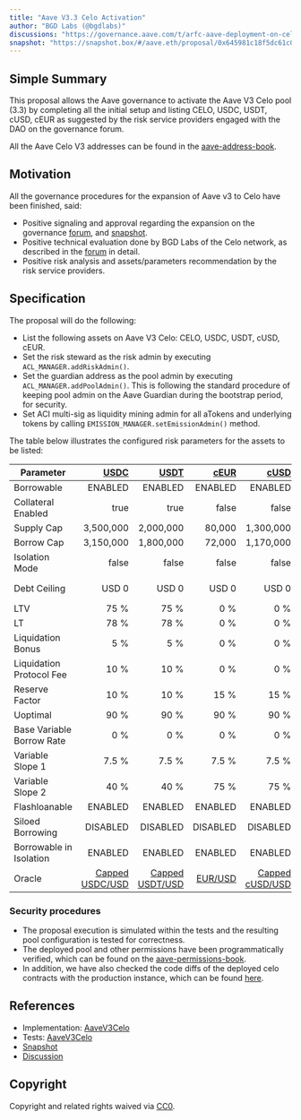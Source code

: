 ```yaml
---
title: "Aave V3.3 Celo Activation"
author: "BGD Labs (@bgdlabs)"
discussions: "https://governance.aave.com/t/arfc-aave-deployment-on-celo/17636"
snapshot: "https://snapshot.box/#/aave.eth/proposal/0x645981c18f5dc61c07324a39d57bcb873ebd8fb9e4a435280cac57cb07a8090b"
---
```


## Simple Summary

This proposal allows the Aave governance to activate the Aave V3 Celo pool (3.3) by completing all the initial setup and listing CELO, USDC, USDT, cUSD, cEUR as suggested by the risk service providers engaged with the DAO on the governance forum.

All the Aave Celo V3 addresses can be found in the [aave-address-book](https://github.com/bgd-labs/aave-address-book/blob/300841c0c3cbc884dca90d168053a3f8df25f767/src/AaveV3Celo.sol).

## Motivation

All the governance procedures for the expansion of Aave v3 to Celo have been finished, said:

- Positive signaling and approval regarding the expansion on the governance [forum](https://governance.aave.com/t/arfc-aave-deployment-on-celo/17636), and [snapshot](https://snapshot.box/#/aave.eth/proposal/0x645981c18f5dc61c07324a39d57bcb873ebd8fb9e4a435280cac57cb07a8090b).
- Positive technical evaluation done by BGD Labs of the Celo network, as described in the [forum](https://governance.aave.com/t/bgd-aave-celo-infrastructure-technical-evaluation/16588) in detail.
- Positive risk analysis and assets/parameters recommendation by the risk service providers.

## Specification

The proposal will do the following:

- List the following assets on Aave V3 Celo: CELO, USDC, USDT, cUSD, cEUR.
- Set the risk steward as the risk admin by executing `ACL_MANAGER.addRiskAdmin()`.
- Set the guardian address as the pool admin by executing `ACL_MANAGER.addPoolAdmin()`. This is following the standard procedure of keeping pool admin on the Aave Guardian during the bootstrap period, for security.
- Set ACI multi-sig as liquidity mining admin for all aTokens and underlying tokens by calling `EMISSION_MANAGER.setEmissionAdmin()` method.

The table below illustrates the configured risk parameters for the assets to be listed:

| Parameter                 |            [USDC](https://celoscan.io/address/0xcebA9300f2b948710d2653dD7B07f33A8B32118C) |            [USDT](https://celoscan.io/address/0x48065fbBE25f71C9282ddf5e1cD6D6A887483D5e) |    [cEUR](https://celoscan.io/address/0xD8763CBa276a3738E6DE85b4b3bF5FDed6D6cA73) |            [cUSD](https://celoscan.io/address/0x765DE816845861e75A25fCA122bb6898B8B1282a) |     [CELO](https://celoscan.io/address/0x471EcE3750Da237f93B8E339c536989b8978a438) |
| ------------------------- | ----------------------------------------------------------------------------------------: | ----------------------------------------------------------------------------------------: | --------------------------------------------------------------------------------: | ----------------------------------------------------------------------------------------: | ---------------------------------------------------------------------------------: |
| Borrowable                |                                                                                   ENABLED |                                                                                   ENABLED |                                                                           ENABLED |                                                                                   ENABLED |                                                                            ENABLED |
| Collateral Enabled        |                                                                                      true |                                                                                      true |                                                                             false |                                                                                     false |                                                                               true |
| Supply Cap                |                                                                                 3,500,000 |                                                                                 2,000,000 |                                                                            80,000 |                                                                                 1,300,000 |                                                                          1,000,000 |
| Borrow Cap                |                                                                                 3,150,000 |                                                                                 1,800,000 |                                                                            72,000 |                                                                                 1,170,000 |                                                                            100,000 |
| Isolation Mode            |                                                                                     false |                                                                                     false |                                                                             false |                                                                                     false |                                                                               true |
| Debt Ceiling              |                                                                                     USD 0 |                                                                                     USD 0 |                                                                             USD 0 |                                                                                     USD 0 |                                                                        USD 500,000 |
| LTV                       |                                                                                      75 % |                                                                                      75 % |                                                                               0 % |                                                                                       0 % |                                                                               55 % |
| LT                        |                                                                                      78 % |                                                                                      78 % |                                                                               0 % |                                                                                       0 % |                                                                               61 % |
| Liquidation Bonus         |                                                                                       5 % |                                                                                       5 % |                                                                               0 % |                                                                                       0 % |                                                                               10 % |
| Liquidation Protocol Fee  |                                                                                      10 % |                                                                                      10 % |                                                                               0 % |                                                                                       0 % |                                                                               10 % |
| Reserve Factor            |                                                                                      10 % |                                                                                      10 % |                                                                              15 % |                                                                                      15 % |                                                                               20 % |
| Uoptimal                  |                                                                                      90 % |                                                                                      90 % |                                                                              90 % |                                                                                      90 % |                                                                               45 % |
| Base Variable Borrow Rate |                                                                                       0 % |                                                                                       0 % |                                                                               0 % |                                                                                       0 % |                                                                                0 % |
| Variable Slope 1          |                                                                                     7.5 % |                                                                                     7.5 % |                                                                             7.5 % |                                                                                     7.5 % |                                                                               10 % |
| Variable Slope 2          |                                                                                      40 % |                                                                                      40 % |                                                                              75 % |                                                                                      75 % |                                                                              150 % |
| Flashloanable             |                                                                                   ENABLED |                                                                                   ENABLED |                                                                           ENABLED |                                                                                   ENABLED |                                                                            ENABLED |
| Siloed Borrowing          |                                                                                  DISABLED |                                                                                  DISABLED |                                                                          DISABLED |                                                                                  DISABLED |                                                                           DISABLED |
| Borrowable in Isolation   |                                                                                   ENABLED |                                                                                   ENABLED |                                                                           ENABLED |                                                                                   ENABLED |                                                                           DISABLED |
| Oracle                    | [Capped USDC/USD](https://celoscan.io/address/0xBF704f2FfdB856805cE64D085cD50427823696D7) | [Capped USDT/USD](https://celoscan.io/address/0x6e3d991C965364481796116dE68A8036d1b3Ecd0) | [EUR/USD](https://celoscan.io/address/0x3D207061Dbe8E2473527611BFecB87Ff12b28dDa) | [Capped cUSD/USD](https://celoscan.io/address/0xdCdA3E7E90fe827776b8FDaEa3C5977F123354DA) | [CELO/USD](https://celoscan.io/address/0x0568fD19986748cEfF3301e55c0eb1E729E0Ab7e) |

### Security procedures

- The proposal execution is simulated within the tests and the resulting pool configuration is tested for correctness.
- The deployed pool and other permissions have been programmatically verified, which can be found on the [aave-permissions-book](https://github.com/bgd-labs/aave-permissions-book/blob/a659b5cccaa5f6b5e681dcdd0177490d1c857688/out/CELO-V3.md#contracts).
- In addition, we have also checked the code diffs of the deployed celo contracts with the production instance, which can be found [here](https://github.com/bgd-labs/aave-v3-origin/pull/54).

## References

- Implementation: [AaveV3Celo](https://github.com/bgd-labs/aave-proposals-v3/blob/main/src/20250224_AaveV3Celo_AaveV33CeloActivation/AaveV3Celo_AaveV33CeloActivation_20250224.sol)
- Tests: [AaveV3Celo](https://github.com/bgd-labs/aave-proposals-v3/blob/main/src/20250224_AaveV3Celo_AaveV33CeloActivation/AaveV3Celo_AaveV33CeloActivation_20250224.t.sol)
- [Snapshot](https://snapshot.box/#/aave.eth/proposal/0x645981c18f5dc61c07324a39d57bcb873ebd8fb9e4a435280cac57cb07a8090b)
- [Discussion](https://governance.aave.com/t/arfc-aave-deployment-on-celo/17636)

## Copyright

Copyright and related rights waived via [CC0](https://creativecommons.org/publicdomain/zero/1.0/).

